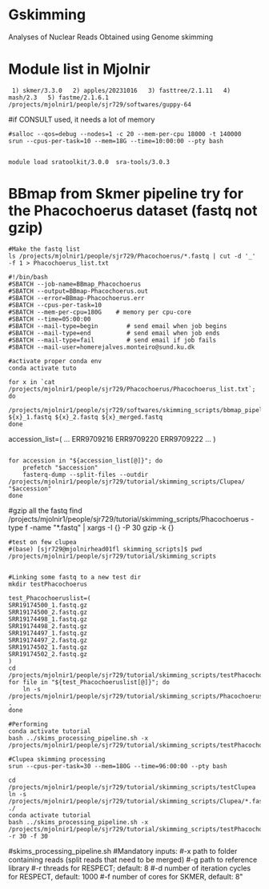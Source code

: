 # Gskimming
 Analyses of Nuclear Reads Obtained using Genome skimming

# Module list in Mjolnir 
```  1) skmer/3.3.0   2) apples/20231016   3) fasttree/2.1.11   4) mash/2.3   5) fastme/2.1.6.1  /projects/mjolnir1/people/sjr729/softwares/guppy-64 ```

#if CONSULT used, it needs a lot of memory
```
#salloc --qos=debug --nodes=1 -c 20 --mem-per-cpu 18000 -t 140000
srun --cpus-per-task=10 --mem=18G --time=10:00:00 --pty bash


module load sratoolkit/3.0.0  sra-tools/3.0.3
```

# BBmap from Skmer pipeline try for the Phacochoerus dataset (fastq not gzip)
```
#Make the fastq list
ls /projects/mjolnir1/people/sjr729/Phacochoerus/*.fastq | cut -d '_' -f 1 > Phacochoerus_list.txt
```

```
#!/bin/bash
#SBATCH --job-name=BBmap_Phacochoerus
#SBATCH --output=BBmap-Phacochoerus.out
#SBATCH --error=BBmap-Phacochoerus.err
#SBATCH --cpus-per-task=10
#SBATCH --mem-per-cpu=180G    # memory per cpu-core
#SBATCH --time=05:00:00
#SBATCH --mail-type=begin        # send email when job begins
#SBATCH --mail-type=end          # send email when job ends
#SBATCH --mail-type=fail         # send email if job fails
#SBATCH --mail-user=homerejalves.monteiro@sund.ku.dk

#activate proper conda env
conda activate tuto

for x in `cat /projects/mjolnir1/people/sjr729/Phacochoerus/Phacochoerus_list.txt`; do 
        /projects/mjolnir1/people/sjr729/softwares/skimming_scripts/bbmap_pipeline.sh ${x}_1.fastq ${x}_2.fastq ${x}_merged.fastq
done 

```

accession_list=(
...
ERR9709216
ERR9709220
ERR9709222
...
)

```

for accession in "${accession_list[@]}"; do
    prefetch "$accession"
    fasterq-dump --split-files --outdir /projects/mjolnir1/people/sjr729/tutorial/skimming_scripts/Clupea/ "$accession"
done
```
#gzip all the fastq
find /projects/mjolnir1/people/sjr729/tutorial/skimming_scripts/Phacochoerus -type f -name "*.fastq" | xargs -I {} -P 30 gzip -k {}


```
#test on few clupea
#(base) [sjr729@mjolnirhead01fl skimming_scripts]$ pwd
/projects/mjolnir1/people/sjr729/tutorial/skimming_scripts


#Linking some fastq to a new test dir 
mkdir testPhacochoerus

test_Phacochoeruslist=(
SRR19174500_1.fastq.gz
SRR19174500_2.fastq.gz
SRR19174498_1.fastq.gz
SRR19174498_2.fastq.gz
SRR19174497_1.fastq.gz
SRR19174497_2.fastq.gz
SRR19174502_1.fastq.gz
SRR19174502_2.fastq.gz
)
cd /projects/mjolnir1/people/sjr729/tutorial/skimming_scripts/testPhacochoerus
for file in "${test_Phacochoeruslist[@]}"; do
    ln -s /projects/mjolnir1/people/sjr729/tutorial/skimming_scripts/Phacochoerus/"$file" .
done

#Performing 
conda activate tutorial
bash ../skims_processing_pipeline.sh -x /projects/mjolnir1/people/sjr729/tutorial/skimming_scripts/testPhacochoerus
```



```
#Clupea skimming processing
srun --cpus-per-task=30 --mem=180G --time=96:00:00 --pty bash

cd /projects/mjolnir1/people/sjr729/tutorial/skimming_scripts/testClupea
ln -s /projects/mjolnir1/people/sjr729/tutorial/skimming_scripts/Clupea/*.fastq.gz ./
conda activate tutorial
bash ../skims_processing_pipeline.sh -x /projects/mjolnir1/people/sjr729/tutorial/skimming_scripts/testPhacochoerus -r 30 -f 30
```

#skims_processing_pipeline.sh
#Mandatory inputs:
#-x  path to folder containing reads (split reads that need to be merged)
#-g  path to reference library
#-r  threads for RESPECT; default: 8
#-d  number of iteration cycles for RESPECT, default: 1000
#-f  number of cores for SKMER, default: 8"